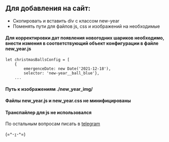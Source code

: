 ## Для добавления на сайт:

* Cкопировать и вставить div с классом new-year</l>
* Поменять пути для файлов js, css и изображений на необходимые</l>
#### Для корректировки дат появления новогодних шариков необходимо, внести измения в соответствующий объект конфигурации в файле new_year.js 
``` 
let christmasBallsConfig = [
    {
        emergenceDate: new Date('2021-12-18'), 
        selector: 'new-year__ball_blue'},
    ... 
```

#### Путь к изображениям ./new_year_img/
#### Файлы new_year.js и new_year.css не минифицированы
#### Транспайлер для js не использовался 

По остальным вопросам писать в [telegram](t.me/consttro)

(=^･ｪ･^=)





